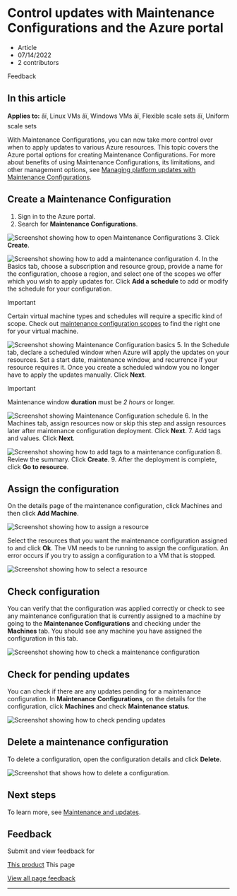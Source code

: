 # Control updates with Maintenance Configurations and the Azure portal

* Article
* 07/14/2022
* 2 contributors

Feedback

## In this article

**Applies to:** âï¸ Linux VMs âï¸ Windows VMs âï¸ Flexible scale sets âï¸ Uniform scale sets

With Maintenance Configurations, you can now take more control over when to apply updates to various Azure resources. This topic covers the Azure portal options for creating Maintenance Configurations. For more about benefits of using Maintenance Configurations, its limitations, and other management options, see [Managing platform updates with Maintenance Configurations](maintenance-configurations).

## Create a Maintenance Configuration

1. Sign in to the Azure portal.
2. Search for **Maintenance Configurations**.

![Screenshot showing how to open Maintenance Configurations](media/virtual-machines-maintenance-control-portal/maintenance-configurations-search-bar.png)
3. Click **Create**.

![Screenshot showing how to add a maintenance configuration](media/virtual-machines-maintenance-control-portal/maintenance-configurations-add-2.png)
4. In the Basics tab, choose a subscription and resource group, provide a name for the configuration, choose a region, and select one of the scopes we offer which you wish to apply updates for. Click **Add a schedule** to add or modify the schedule for your configuration.

Important

Certain virtual machine types and schedules will require a specific kind of scope. Check out [maintenance configuration scopes](maintenance-configurations#scopes) to find the right one for your virtual machine.

![Screenshot showing Maintenance Configuration basics](media/virtual-machines-maintenance-control-portal/maintenance-configurations-basics-tab.png)
5. In the Schedule tab, declare a scheduled window when Azure will apply the updates on your resources. Set a start date, maintenance window, and recurrence if your resource requires it. Once you create a scheduled window you no longer have to apply the updates manually. Click **Next**.

Important

Maintenance window **duration** must be *2 hours* or longer.

![Screenshot showing Maintenance Configuration schedule](media/virtual-machines-maintenance-control-portal/maintenance-configurations-schedule-tab.png)
6. In the Machines tab, assign resources now or skip this step and assign resources later after maintenance configuration deployment. Click **Next**.
7. Add tags and values. Click **Next**.

![Screenshot showing how to add tags to a maintenance configuration](media/virtual-machines-maintenance-control-portal/maintenance-configurations-tags-tab.png)
8. Review the summary. Click **Create**.
9. After the deployment is complete, click **Go to resource**.

## Assign the configuration

On the details page of the maintenance configuration, click Machines and then click **Add Machine**.

![Screenshot showing how to assign a resource](media/virtual-machines-maintenance-control-portal/maintenance-configurations-add-assignment.png)

Select the resources that you want the maintenance configuration assigned to and click **Ok**. The VM needs to be running to assign the configuration. An error occurs if you try to assign a configuration to a VM that is stopped.

![Screenshot showing how to select a resource](media/virtual-machines-maintenance-control-portal/maintenance-configurations-select-resource.png)

## Check configuration

You can verify that the configuration was applied correctly or check to see any maintenance configuration that is currently assigned to a machine by going to the **Maintenance Configurations** and checking under the **Machines** tab. You should see any machine you have assigned the configuration in this tab.

![Screenshot showing how to check a maintenance configuration](media/virtual-machines-maintenance-control-portal/maintenance-configurations-host-type.png)

## Check for pending updates

You can check if there are any updates pending for a maintenance configuration. In **Maintenance Configurations**, on the details for the configuration, click **Machines** and check **Maintenance status**.

![Screenshot showing how to check pending updates](media/virtual-machines-maintenance-control-portal/maintenance-configurations-pending.png)

## Delete a maintenance configuration

To delete a configuration, open the configuration details and click **Delete**.

![Screenshot that shows how to delete a configuration.](media/virtual-machines-maintenance-control-portal/maintenance-configurations-delete.png)

## Next steps

To learn more, see [Maintenance and updates](maintenance-and-updates).

## Feedback

Submit and view feedback for

[This product](https://feedback.azure.com/d365community/forum/ec2f1827-be25-ec11-b6e6-000d3a4f0f1c)
This page

[View all page feedback](https://github.com/MicrosoftDocs/azure-docs/issues)

---
